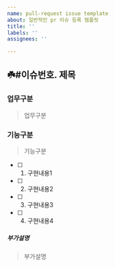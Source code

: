 ```yaml
---
name: pull-request issue template
about: 일반적인 pr 이슈 등록 템플릿
title: ''
labels: ''
assignees: ''

---
```


## ☘️#이슈번호. 제목

### 업무구분
>업무구분

### 기능구분
>기능구분

- [ ] 1. 구현내용1
- [ ] 2. 구현내용2
- [ ] 3. 구현내용3
- [ ] 4. 구현내용4

##### 부가설명
>부가설명
